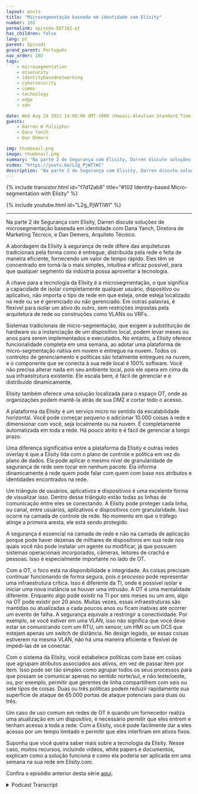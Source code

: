 ```yaml
---
layout: posts
title: "Microsegmentação baseada em identidade com Elisity"
number: 102
permalink: episode-EDT102-pt
has_children: false
lang: pt
parent: Episodi
grand_parent: Português
nav_order: 102
tags:
    - microsegmentation
    - otsecurity
    - identitybasednetworking
    - cybersecurity
    - comms
    - technology
    - edge
    - sdn

date: Wed Aug 24 2022 14:00:00 GMT-1000 (Hawaii-Aleutian Standard Time)
guests:
    - Darren W Pulsipher
    - Dana Yanch
    - Dan Demers

img: thumbnail.png
image: thumbnail.png
summary: "Na parte 2 de Segurança com Elisity, Darren discute soluções de microssegmentação baseada em identidade com Dana Yanch, Diretora de Marketing Técnico, e Dan Demers, Arquiteto Técnico."
video: "https://youtu.be/L2g_PjWTlWI"
description: "Na parte 2 de Segurança com Elisity, Darren discute soluções de microssegmentação baseada em identidade com Dana Yanch, Diretora de Marketing Técnico, e Dan Demers, Arquiteto Técnico."
---
```


<div>
{% include transistor.html id="f7d12ab8" title="#102 Identity-based Micro-segmentation with Elisity" %}

{% include youtube.html id="L2g_PjWTlWI" %}
</div>

---

Na parte 2 de Segurança com Elisity, Darren discute soluções de microsegmentação baseada em identidade com Dana Yanch, Diretora de Marketing Técnico, e Dan Demers, Arquiteto Técnico.

A abordagem da Elisity à segurança de rede difere das arquiteturas tradicionais pela forma como é entregue, distribuída pela rede e feita de maneira eficiente, fornecendo um valor de tempo rápido. Eles têm se concentrado em torná-la o mais simples, intuitiva e eficaz possível, para que qualquer segmento da indústria possa aproveitar a tecnologia.

A chave para a tecnologia da Elisity é a microsegmentação, o que significa a capacidade de isolar completamente qualquer usuário, dispositivo ou aplicativo, não importa o tipo de rede em que esteja, onde esteja localizado na rede ou se é gerenciado ou não gerenciado. Em outras palavras, é flexível para isolar um ativo do outro, sem restrições impostas pela arquitetura de rede ou construções como VLANs ou VRFs.

Sistemas tradicionais de micro-segmentação, que exigem a substituição de hardware ou a instanciação de um dispositivo local, podem levar meses ou anos para serem implementados e executados. No entanto, a Elisity oferece funcionalidade completa em uma semana, ao adotar uma plataforma de micro-segmentação nativa em nuvem e entregue na nuvem. Todos os controles de gerenciamento e políticas são totalmente entregues na nuvem, e o componente que se conecta à sua rede local é 100% software. Você não precisa alterar nada em seu ambiente local, pois ele opera em cima da sua infraestrutura existente. Ele escala bem, é fácil de gerenciar e é distribuído dinamicamente.

Elisity também oferece uma solução localizada para o espaço OT, onde as organizações podem mantê-la atrás de sua DMZ e cortar todo o acesso.

A plataforma da Elisity é um serviço micro no sentido da escalabilidade horizontal. Você pode começar pequeno e adicionar 10.000 coisas à rede e dimensionar com você, seja localmente ou na nuvem. É completamente automatizada em toda a rede. Há pouco atrito e é fácil de gerenciar a longo prazo.

Uma diferença significativa entre a plataforma da Elisity e outras redes overlay é que a Elisity lida com o plano de controle e política em vez do plano de dados. Ela pode aplicar o mesmo nível de granularidade de segurança de rede sem tocar em nenhum pacote. Ela informa dinamicamente à rede quem pode falar com quem com base nos atributos e identidades encontrados na rede.

Um triângulo de usuários, aplicativos e dispositivos é uma excelente forma de visualizar isso. Dentro desse triângulo estão todas as linhas de comunicação entre eles se conectando. A Elisity pode proteger cada linha, ou canal, entre usuários, aplicativos e dispositivos com granularidade. Isso ocorre na camada de controle de rede. No momento em que o tráfego atinge a primeira aresta, ele está sendo protegido.

A segurança é essencial na camada de rede e não na camada de aplicação porque pode haver dezenas de milhares de dispositivos em sua rede nos quais você não pode instalar um agente ou modificar, já que possuem sistemas operacionais incorporados, câmeras, leitores de crachá e pessoas. Isso é especialmente importante no lado de OT.

Com a OT, o foco está na disponibilidade e integridade. As coisas precisam continuar funcionando de forma segura, pois o processo pode representar uma infraestrutura crítica. Isso é diferente da TI, onde é possível isolar e iniciar uma nova instância se houver uma intrusão. A OT é uma mentalidade diferente. Enquanto algo pode existir na TI por seis meses ou um ano, algo na OT pode existir por 20 anos. Muitas vezes, essas infraestruturas são mantidas ou atualizadas a cada poucos anos ou ficam inativas até ocorrer um evento de falha. A segurança equivale a restringir a conectividade. Por exemplo, se você estiver em uma VLAN, isso não significa que você deve estar se comunicando com um RTU, um sensor, um HMI ou um DCS que estejam apenas um switch de distância. No design legado, se essas coisas estiverem na mesma VLAN, não há uma maneira eficiente e flexível de impedi-las de se conectar.

Com o sistema da Elisity, você estabelece políticas com base em coisas que agrupam atributos associados aos ativos, em vez de passar item por item. Isso pode ser tão simples como agrupar todos os seus processos para que possam se comunicar apenas no sentido norte/sul, e não leste/oeste, ou, por exemplo, permitir que gerentes de linha compartilhem com seis ou sete tipos de coisas. Duas ou três políticas podem reduzir rapidamente sua superfície de ataque de 65.000 portas de ataque potenciais para duas ou três.

Um caso de uso comum em redes de OT é quando um fornecedor realiza uma atualização em um dispositivo, é necessário permitir que eles entrem e tenham acesso a toda a rede. Com a Elisity, você pode facilmente dar a eles acesso por um tempo limitado e permitir que eles interfiram em ativos fixos.

Suponha que você queira saber mais sobre a tecnologia da Elisity. Nesse caso, muitos recursos, incluindo vídeos, white papers e documentos, explicam como a solução funciona e como ela poderia ser aplicada em uma semana na sua rede em Elisity.com.

Confira o episódio anterior desta série [aqui](episode-EDT101).



<details>
<summary> Podcast Transcript </summary>

<p></p>

</details>
